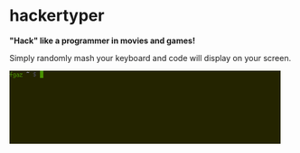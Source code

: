 # hackertyper

**"Hack" like a programmer in movies and games!**

Simply randomly mash your keyboard and code will display on your screen.

![example](example.gif)

